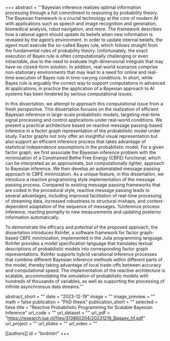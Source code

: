 +++
abstract = '''Bayesian inference realizes optimal information processing through a full commitment to reasoning by probability theory.
The Bayesian framework is a crucial technology at the core of modern AI with applications such as speech and image recognition and generation, biomedical analysis, robot navigation, and more.
The framework describes how a rational agent should update its beliefs when new information is revealed by the agent’s environment.
In order to update internal beliefs, the agent must execute the so-called Bayes rule, which follows straight from the fundamental rules of probability theory. Unfortunately, the exact execution of Bayes rule is often computationally challenging or even intractable, due to the need to evaluate high-dimensional integrals that may have no closed-form solution.
In addition, real-world scenarios comprise non-stationary environments that may lead to a need for online and real-time execution of Bayes rule in time-varying conditions. In short, while Bayes rule is arguably the correct way to support computations in advanced AI applications, in practice the application of a Bayesian approach to AI systems has been hindered by serious computational issues.

In this dissertation, we attempt to approach this computational issue from a fresh perspective.
This dissertation focuses on the realization of efficient Bayesian inference in large-scale probabilistic models, targeting real-time signal processing and control applications under real-world conditions.
We present a practical architecture based on reactive message passing-based inference in a factor graph representation of the probabilistic model under study.
Factor graphs not only offer an insightful visual representation but also support an efficient inference process that takes advantage of statistical independence assumptions in the probabilistic model.
For a given factor graph, we first associate the Bayesian inference problem with the minimization of a Constrained Bethe Free Energy (CBFE) functional, which can be interpreted as an approximate, but computationally lighter, approach to Bayesian inference. We then develop an automatated message passing approach to CBFE minimization. As a unique feature, in this dissertation, we introduce a reactive programming style implementation of the message passing process.
Compared to existing message passing frameworks that are coded in the procedural style, reactive message passing leads to several advantages, including improved facilitation of real-time processing of streaming data, increased robustness to structural mishaps, and context-dependent adaptation of the sequence of messages. %inference process inference, reacting promptly to new measurements and updating posterior information automatically.

To demonstrate the efficacy and potential of the proposed approach, the dissertation introduces RxInfer, a software framework for factor graph-based CBFE minimization, implemented in the Julia programming language.
RxInfer provides a model specification language that translates textual descriptions of probabilistic models into corresponding factor graph representations.
RxInfer supports hybrid variational inference processes that combine different Bayesian inference methods within different parts of the model, thereby taking advantage of local trade-offs between accuracy and computational speed.
The implementation of the reactive architecture is scalable, accommodating the simulation of probabilistic models with hundreds of thousands of variables, as well as supporting the processing of infinite asynchronous data streams.'''

abstract_short = ""
date = "2023-12-19"
image = ""
image_preview = ""
math = false
publication = "PhD thesis"
publication_short = ""
selected = false
title = "Reactive Probabilistic Programming for Scalable Bayesian Inference"
url_code = ""
url_dataset = ""
url_pdf = "https://research.tue.nl/files/313860204/20231219_Bagaev_hf.pdf"
url_project = ""
url_slides = ""
url_video = ""

[[authors]]
    id = "bvdmitri"
+++
